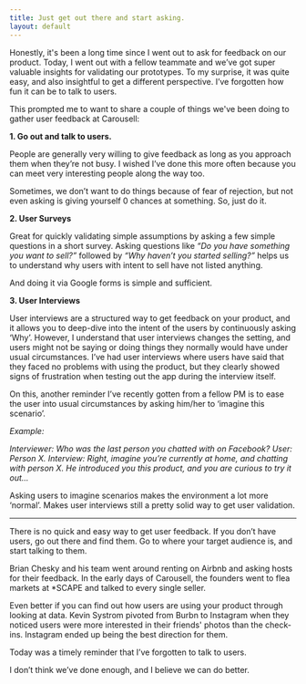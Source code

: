 ```yaml
---
title: Just get out there and start asking.
layout: default
---
```


Honestly, it's been a long time since I went out to ask for feedback on our product. Today, I went out with a fellow teammate and we’ve got super valuable insights for validating our prototypes. To my surprise, it was quite easy, and also insightful to get a different perspective. I’ve forgotten how fun it can be to talk to users.


This prompted me to want to share a couple of things we've been doing to gather user feedback at Carousell:


<b>1. Go out and talk to users.</b>

People are generally very willing to give feedback as long as you approach them when they’re not busy. I wished I’ve done this more often because you can meet very interesting people along the way too.


Sometimes, we don’t want to do things because of fear of rejection, but not even asking is giving yourself 0 chances at something. So, just do it.


<b>2. User Surveys</b>

Great for quickly validating simple assumptions by asking a few simple questions in a short survey.
Asking questions like <i>“Do you have something you want to sell?”</i> followed by <i>“Why haven’t you started selling?”</i> helps us to understand why users with intent to sell have not listed anything.


And doing it via Google forms is simple and sufficient.

<b>3. User Interviews</b>

User interviews are a structured way to get feedback on your product, and it allows you to deep-dive into the intent of the users by continuously asking ‘Why’. However, I understand that user interviews changes the setting, and users might not be saying or doing things they normally would have under usual circumstances. 
I’ve had user interviews where users have said that they faced no problems with using the product, but they clearly showed signs of frustration when testing out the app during the interview itself.


On this, another reminder I’ve recently gotten from a fellow PM is to ease the user into usual circumstances by asking him/her to ‘imagine this scenario’.


<i>Example:</i>


<i>Interviewer: Who was the last person you chatted with on Facebook?</i>
<i>User: Person X.</i>
<i>Interview: Right, imagine you’re currently at home, and chatting with person X. He introduced you this product, and you are curious to try it out...</i>


Asking users to imagine scenarios makes the environment a lot more ‘normal’. Makes user interviews still a pretty solid way to get user validation.


-----------------------------------------------------


There is no quick and easy way to get user feedback. If you don’t have users, go out there and find them. Go to where your target audience is, and start talking to them.


Brian Chesky and his team went around renting on Airbnb and asking hosts for their feedback.
In the early days of Carousell, the founders went to flea markets at *SCAPE and talked to every single seller.


Even better if you can find out how users are using your product through looking at data. Kevin Systrom pivoted from Burbn to Instagram when they noticed users were more interested in their friends' photos than the check-ins. Instagram ended up being the best direction for them.


Today was a timely reminder that I’ve forgotten to talk to users.


I don’t think we’ve done enough, and I believe we can do better.